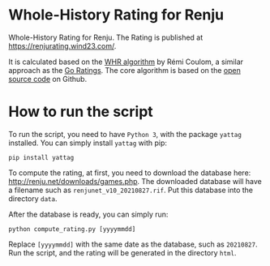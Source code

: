 # Whole-History Rating for Renju
Whole-History Rating for Renju. The Rating is published at https://renjurating.wind23.com/.

It is calculated based on the [WHR algorithm](https://www.remi-coulom.fr/WHR/) by Rémi Coulom, a similar approach as the [Go Ratings](https://www.goratings.org/en/). The core algorithm is based on the [open source code](https://github.com/wind23/whole_history_rating) on Github.

# How to run the script
To run the script, you need to have `Python 3`, with the package `yattag` installed. You can simply install `yattag` with pip:

    pip install yattag
    
To compute the rating, at first, you need to download the database here: http://renju.net/downloads/games.php. The downloaded database will have a filename such as `renjunet_v10_20210827.rif`. Put this database into the directory `data`.

After the database is ready, you can simply run:

    python compute_rating.py [yyyymmdd]
    
Replace `[yyyymmdd]` with the same date as the database, such as `20210827`. Run the script, and the rating will be generated in the directory `html`.
